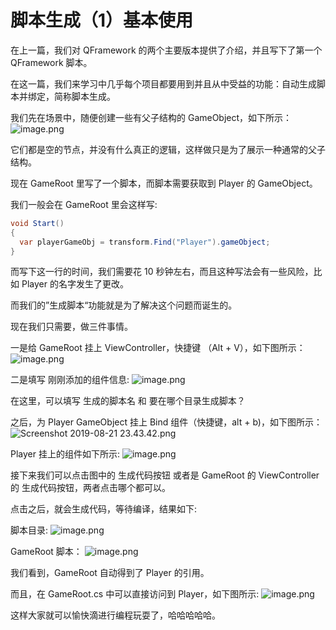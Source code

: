 # 脚本生成（1）基本使用
在上一篇，我们对 QFramework 的两个主要版本提供了介绍，并且写下了第一个 QFramework 脚本。

在这一篇，我们来学习中几乎每个项目都要用到并且从中受益的功能：自动生成脚本并绑定，简称脚本生成。

我们先在场景中，随便创建一些有父子结构的 GameObject，如下所示：
![image.png](http://file.liangxiegame.com/e9830e5c-94af-410d-ada5-cb7f5be69a2d.png)

它们都是空的节点，并没有什么真正的逻辑，这样做只是为了展示一种通常的父子结构。

现在 GameRoot 里写了一个脚本，而脚本需要获取到 Player 的 GameObject。

我们一般会在 GameRoot 里会这样写:

``` csharp
void Start()
{
  var playerGameObj = transform.Find("Player").gameObject;
}
```

而写下这一行的时间，我们需要花 10 秒钟左右，而且这种写法会有一些风险，比如 Player  的名字发生了更改。

而我们的”生成脚本“功能就是为了解决这个问题而诞生的。

现在我们只需要，做三件事情。

一是给 GameRoot 挂上 ViewController，快捷键 （Alt + V），如下图所示：
![image.png](http://file.liangxiegame.com/c0f22baf-b1df-4dc5-bb4e-3791c7d4dfe0.png)

二是填写 刚刚添加的组件信息:
![image.png](http://file.liangxiegame.com/3f3e817c-4cd4-4a2a-9c51-d5f1f5e17279.png)

在这里，可以填写 生成的脚本名 和 要在哪个目录生成脚本？

之后，为 Player GameObject 挂上 Bind 组件（快捷键，alt + b)，如下图所示：
![Screenshot 2019-08-21 23.43.42.png](http://file.liangxiegame.com/376194ee-2e9e-4a2c-a64e-98f1ec4daa45.png)

Player 挂上的组件如下所示:
![image.png](http://file.liangxiegame.com/0954bc64-018a-4da7-99fd-e5bc5ac9bb51.png)


接下来我们可以点击图中的 生成代码按钮 或者是 GameRoot 的 ViewController 的 生成代码按钮，两者点击哪个都可以。

点击之后，就会生成代码，等待编译，结果如下:

脚本目录:
![image.png](http://file.liangxiegame.com/6f8d8f31-8dbe-4a97-b4f1-d51d3ed04fc7.png)

GameRoot 脚本：
![image.png](http://file.liangxiegame.com/56658074-f4dd-42fc-9cd6-628c7338c137.png)

我们看到，GameRoot 自动得到了 Player 的引用。

而且，在 GameRoot.cs 中可以直接访问到 Player，如下图所示:
![image.png](http://file.liangxiegame.com/669bab80-d2cb-40cc-95d0-394984754d37.png)

这样大家就可以愉快滴进行编程玩耍了，哈哈哈哈哈。




